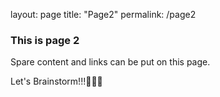 
layout: page
title: "Page2"
permalink: /page2


### This is page 2

Spare content and links can be put on this page.

Let's Brainstorm!!!🎨💛😀
